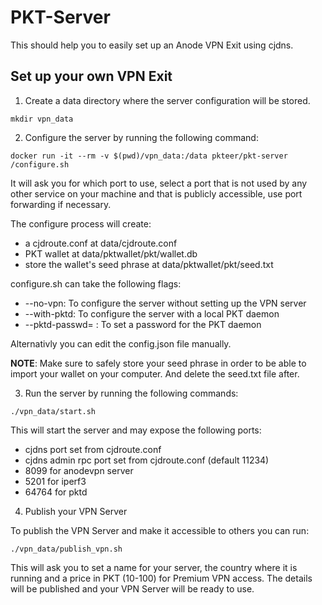 # PKT-Server

This should help you to easily set up an Anode VPN Exit using cjdns.


## Set up your own VPN Exit

1. Create a data directory where the server configuration will be stored.

```mkdir vpn_data```

2. Configure the server by running the following command:

```docker run -it --rm -v $(pwd)/vpn_data:/data pkteer/pkt-server /configure.sh```

It will ask you for which port to use, select a port that is not used by any other service on your machine and that is publicly accessible, use port forwarding if necessary.

The configure process will create:
* a cjdroute.conf at data/cjdroute.conf
* PKT wallet at data/pktwallet/pkt/wallet.db
* store the wallet's seed phrase at data/pktwallet/pkt/seed.txt

configure.sh can take the following flags:
* --no-vpn: To configure the server without setting up the VPN server
* --with-pktd: To configure the server with a local PKT daemon
* --pktd-passwd= : To set a password for the PKT daemon

Alternativly you can edit the config.json file manually.

**NOTE**: Make sure to safely store your seed phrase in order to be able to import your wallet on your computer. And delete the seed.txt file after.

3. Run the server by running the following commands:

```./vpn_data/start.sh```

This will start the server and may expose the following ports:
* cjdns port set from cjdroute.conf
* cjdns admin rpc port set from cjdroute.conf (default 11234)
* 8099 for anodevpn server
* 5201 for iperf3
* 64764 for pktd

4. Publish your VPN Server

To publish the VPN Server and make it accessible to others you can run:

```./vpn_data/publish_vpn.sh```

This will ask you to set a name for your server, the country where it is running and a price in PKT (10-100) for Premium VPN access.
The details will be published and your VPN Server will be ready to use.
